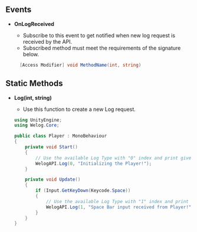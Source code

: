 ## Events
* **OnLogReceived**
    * Subscribe to this event to get notified when new log request is received by the API.
    * Subscribed method must meet the requirements of the signature below.
    
    ```csharp 
      [Access Modifier] void MethodName(int, string)
    ```

## Static Methods
* **Log(int, string)**
    * Use this function to create a new Log request.
   
    ```csharp
    using UnityEngine;
    using Welog.Core;

    public class Player : MonoBehaviour
    {
        private void Start()
        {
            // Use the available Log Type with "0" index and print given message.
            WelogAPI.Log(0, "Initializing the Player!");
        }
    
        private void Update()
        {
            if (Input.GetKeyDown(Keycode.Space))
            {
                // Use the available Log Type with "1" index and print given message.
                WelogAPI.Log(1, "Space Bar input received from Player!");
            }
        }
    }
  ```
